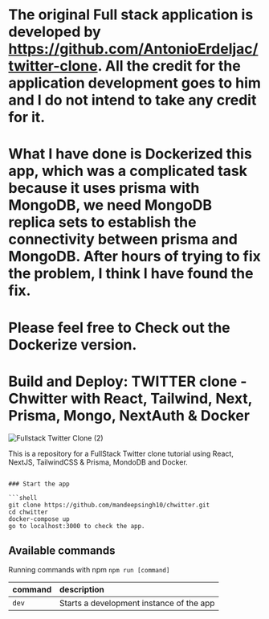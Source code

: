 # The original Full stack application is developed by https://github.com/AntonioErdeljac/twitter-clone. All the credit for the application development goes to him and I do not intend to take any credit for it. 

# What I have done is Dockerized this app, which was a complicated task because it uses prisma with MongoDB, we need MongoDB replica sets to establish the connectivity between prisma and MongoDB. After hours of trying to fix the problem, I think I have found the fix.

# Please feel free to Check out the Dockerize version.

 

# Build and Deploy: TWITTER clone - Chwitter with React, Tailwind, Next, Prisma, Mongo, NextAuth & Docker


![Fullstack Twitter Clone (2)](https://user-images.githubusercontent.com/23248726/224405420-03112a76-250a-4283-992c-60e235170678.png)


This is a repository for a FullStack Twitter clone tutorial using React, NextJS, TailwindCSS & Prisma, MondoDB and Docker.




```

### Start the app

```shell
git clone https://github.com/mandeepsingh10/chwitter.git
cd chwitter
docker-compose up
go to localhost:3000 to check the app.
```

## Available commands

Running commands with npm `npm run [command]`

| command         | description                              |
| :-------------- | :--------------------------------------- |
| `dev`           | Starts a development instance of the app |

